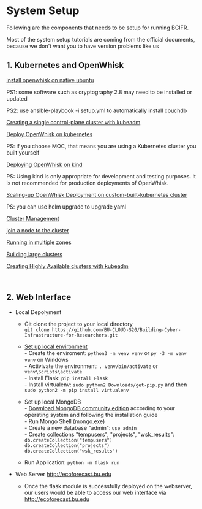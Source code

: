 # System Setup

Following are the components that needs to be setup for running BCIFR. 

Most of the system setup tutorials are coming from the official documents, because we don't want you to have version problems like us 

## 1. Kubernetes and OpenWhisk

[install openwhisk on native ubuntu](https://github.com/apache/openwhisk/tree/master/tools/ubuntu-setup)

PS1: some software such as cryptography 2.8 may need to be installed or updated

PS2: use ansible-playbook -i setup.yml to automatically install couchdb

[Creating a single control-plane cluster with kubeadm](https://kubernetes.io/docs/setup/production-environment/tools/kubeadm/create-cluster-kubeadm/)

[Deploy OpenWhisk on kubernetes](https://github.com/apache/openwhisk-deploy-kube#using-a-kubernetes-cluster-you-built-yourself)

PS: if you choose MOC, that means you are using a Kubernetes cluster you built yourself

[Deploying OpenWhisk on kind](https://github.com/apache/openwhisk-deploy-kube/blob/master/docs/k8s-kind.md#configuring-openwhisk)

PS: Using kind is only appropriate for development and testing purposes. It is not recommended for production deployments of OpenWhisk.

[Scaling-up OpenWhisk Deployment on custom-built-kubernetes cluster](https://github.com/apache/openwhisk-deploy-kube/blob/master/docs/k8s-custom-build-cluster-scaleup.md)

PS: you can use helm upgrade to upgrade yaml

[Cluster Management](https://kubernetes.io/docs/tasks/administer-cluster/cluster-management/)

[join a node to the cluster](https://kubernetes.io/docs/setup/production-environment/tools/kubeadm/create-cluster-kubeadm/#join-nodes)

[Running in multiple zones](https://kubernetes.io/docs/setup/best-practices/multiple-zones/)

[Building large clusters](https://kubernetes.io/docs/setup/best-practices/cluster-large/)

[Creating Highly Available clusters with kubeadm](https://kubernetes.io/docs/setup/production-environment/tools/kubeadm/high-availability/)

<br>

## 2. Web Interface

- Local Depolyment

  - Git clone the project to your local directory <br>
        `git clone https://github.com/BU-CLOUD-S20/Building-Cyber-Infrastructure-for-Researchers.git`
    
  - [Set up local environment](https://flask.palletsprojects.com/en/1.1.x/installation/#installation) <br>
        - Create the enviroment: `python3 -m venv venv` or `py -3 -m venv venv` on Windows <br>
        - Activivate the environment: `. venv/bin/activate` or `venv\Scripts\activate` <br>
        - Install Flask: `pip install Flask` <br>
        - Install virtualenv: `sudo python2 Downloads/get-pip.py` and then `sudo python2 -m pip install virtualenv` <br>
  
  - Set up local MongoDB <br>
        - [Download MongoDB community edition](https://docs.mongodb.com/manual/installation/#tutorial-installation) according to your operating system and following the installation guide <br>
        - Run Mongo Shell (mongo.exe)  <br>
        - Create a new database "admin": `use admin` <br>
        - Create collections "tempusers", "projects", "wsk_results": <br>
              `db.createCollection("tempusers")` <br>
              `db.createCollection("projects")` <br>
              `db.createCollection("wsk_results")` <br>
            
  - Run Application: `python -m flask run` <br>
            
- Web Server http://ecoforecast.bu.edu <br>
  - Once the flask module is successfully deployed on the webserver, our users would be able to access our web interface via http://ecoforecast.bu.edu

